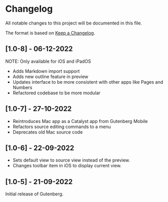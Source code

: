 # Changelog
All notable changes to this project will be documented in this file.

The format is based on [Keep a Changelog](https://keepachangelog.com/en/1.0.0/).

## [1.0-8] - 06-12-2022
NOTE: Only available for iOS and iPadOS
- Adds Markdown import support
- Adds new outline feature in preview
- Updates interface to be more consistent with other apps like Pages and Numbers
- Refactored codebase to be more modular

## [1.0-7] - 27-10-2022
- Reintroduces Mac app as a Catalyst app from Gutenberg Mobile
- Refactors source editing commands to a menu
- Deprecates old Mac source code

## [1.0-6] - 22-09-2022
- Sets default view to source view instead of the preview.
- Changes toolbar item in iOS to display current view.

## [1.0-5] - 21-09-2022
Initial release of Gutenberg.
